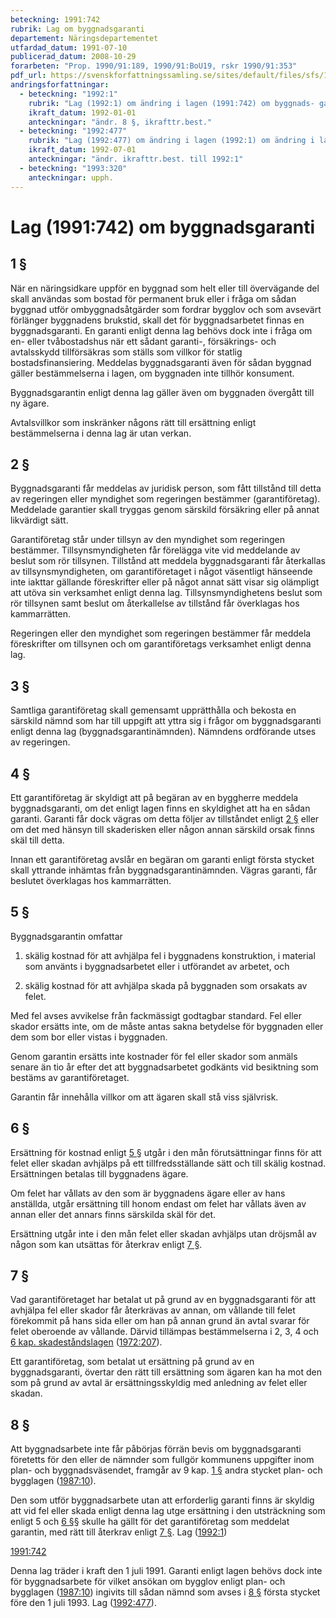 ```yaml
---
beteckning: 1991:742
rubrik: Lag om byggnadsgaranti
departement: Näringsdepartementet
utfardad_datum: 1991-07-10
publicerad_datum: 2008-10-29
forarbeten: "Prop. 1990/91:189, 1990/91:BoU19, rskr 1990/91:353"
pdf_url: https://svenskforfattningssamling.se/sites/default/files/sfs/1991-07/SFS1991-742.pdf
andringsforfattningar:
  - beteckning: "1992:1"
    rubrik: "Lag (1992:1) om ändring i lagen (1991:742) om byggnads- garanti"
    ikraft_datum: 1992-01-01
    anteckningar: "ändr. 8 §, ikrafttr.best."
  - beteckning: "1992:477"
    rubrik: "Lag (1992:477) om ändring i lagen (1992:1) om ändring i lagen (1991:742) om byggnadsgaranti"
    ikraft_datum: 1992-07-01
    anteckningar: "ändr. ikrafttr.best. till 1992:1"
  - beteckning: "1993:320"
    anteckningar: upph.
---
```


# Lag (1991:742) om byggnadsgaranti

## 1 §

När en näringsidkare uppför en byggnad som helt eller till övervägande del skall användas som bostad för permanent bruk eller i fråga om sådan byggnad utför ombyggnadsåtgärder som fordrar bygglov och som avsevärt förlänger byggnadens brukstid, skall det för byggnadsarbetet finnas en byggnadsgaranti. En garanti enligt denna lag behövs dock inte i fråga om en- eller tvåbostadshus när ett sådant garanti-, försäkrings- och avtalsskydd tillförsäkras som ställs som villkor för statlig bostadsfinansiering. Meddelas byggnadsgaranti även för sådan byggnad gäller bestämmelserna i lagen, om byggnaden inte tillhör konsument.

Byggnadsgarantin enligt denna lag gäller även om byggnaden övergått till ny ägare.

Avtalsvillkor som inskränker någons rätt till ersättning enligt bestämmelserna i denna lag är utan verkan.

## 2 §

Byggnadsgaranti får meddelas av juridisk person, som fått tillstånd till detta av regeringen eller myndighet som regeringen bestämmer (garantiföretag). Meddelade garantier skall tryggas genom särskild försäkring eller på annat likvärdigt sätt.

Garantiföretag står under tillsyn av den myndighet som regeringen bestämmer. Tillsynsmyndigheten får förelägga vite vid meddelande av beslut som rör tillsynen. Tillstånd att meddela byggnadsgaranti får återkallas av tillsynsmyndigheten, om garantiföretaget i något väsentligt hänseende inte iakttar gällande föreskrifter eller på något annat sätt visar sig olämpligt att utöva sin verksamhet enligt denna lag. Tillsynsmyndighetens beslut som rör tillsynen samt beslut om återkallelse av tillstånd får överklagas hos kammarrätten.

Regeringen eller den myndighet som regeringen bestämmer får meddela föreskrifter om tillsynen och om garantiföretags verksamhet enligt denna lag.

## 3 §

Samtliga garantiföretag skall gemensamt upprätthålla och bekosta en särskild nämnd som har till uppgift att yttra sig i frågor om byggnadsgaranti enligt denna lag (byggnadsgarantinämnden). Nämndens ordförande utses av regeringen.

## 4 §

Ett garantiföretag är skyldigt att på begäran av en byggherre meddela byggnadsgaranti, om det enligt lagen finns en skyldighet att ha en sådan garanti. Garanti får dock vägras om detta följer av tillståndet enligt [2 §](#2) eller om det med hänsyn till skaderisken eller någon annan särskild orsak finns skäl till detta.

Innan ett garantiföretag avslår en begäran om garanti enligt första stycket skall yttrande inhämtas från byggnadsgarantinämnden. Vägras garanti, får beslutet överklagas hos kammarrätten.

## 5 §

Byggnadsgarantin omfattar

1. skälig kostnad för att avhjälpa fel i byggnadens konstruktion, i material som använts i byggnadsarbetet eller i utförandet av arbetet, och

2. skälig kostnad för att avhjälpa skada på byggnaden som orsakats av felet.

Med fel avses avvikelse från fackmässigt godtagbar standard. Fel eller skador ersätts inte, om de måste antas sakna betydelse för byggnaden eller dem som bor eller vistas i byggnaden.

Genom garantin ersätts inte kostnader för fel eller skador som anmäls senare än tio år efter det att byggnadsarbetet godkänts vid besiktning som bestäms av garantiföretaget.

Garantin får innehålla villkor om att ägaren skall stå viss självrisk.

## 6 §

Ersättning för kostnad enligt [5 §](#5) utgår i den mån förutsättningar finns för att felet eller skadan avhjälps på ett tillfredsställande sätt och till skälig kostnad. Ersättningen betalas till byggnadens ägare.

Om felet har vållats av den som är byggnadens ägare eller av hans anställda, utgår ersättning till honom endast om felet har vållats även av annan eller det annars finns särskilda skäl för det.

Ersättning utgår inte i den mån felet eller skadan avhjälps utan dröjsmål av någon som kan utsättas för återkrav enligt [7 §](#7).

## 7 §

Vad garantiföretaget har betalat ut på grund av en byggnadsgaranti för att avhjälpa fel eller skador får återkrävas av annan, om vållande till felet förekommit på hans sida eller om han på annan grund än avtal svarar för felet oberoende av vållande. Därvid tillämpas bestämmelserna i 2, 3, 4 och [6 kap. skadeståndslagen](https://selex.se/eli/sfs/1972/207) ([1972:207](https://selex.se/eli/sfs/1972/207)).

Ett garantiföretag, som betalat ut ersättning på grund av en byggnadsgaranti, övertar den rätt till ersättning som ägaren kan ha mot den som på grund av avtal är ersättningsskyldig med anledning av felet eller skadan.

## 8 §

Att byggnadsarbete inte får påbörjas förrän bevis om byggnadsgaranti företetts för den eller de nämnder som fullgör kommunens uppgifter inom plan- och byggnadsväsendet, framgår av 9 kap. [1 §](#kap9.1) andra stycket plan- och bygglagen ([1987:10](https://selex.se/eli/sfs/1987/10)).

Den som utför byggnadsarbete utan att erforderlig garanti finns är skyldig att vid fel eller skada enligt denna lag utge ersättning i den utsträckning som enligt 5 och [6 §](#6)§ skulle ha gällt för det garantiföretag som meddelat garantin, med rätt till återkrav enligt [7 §](#7). Lag ([1992:1](https://selex.se/eli/sfs/1992/1))

[1991:742](https://selex.se/eli/sfs/1991/742)

Denna lag träder i kraft den 1 juli 1991. Garanti enligt lagen behövs dock inte för byggnadsarbete för vilket ansökan om bygglov enligt plan- och bygglagen ([1987:10](https://selex.se/eli/sfs/1987/10)) ingivits till sådan nämnd som avses i [8 §](#8) första stycket före den 1 juli 1993. Lag ([1992:477](https://selex.se/eli/sfs/1992/477)).